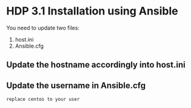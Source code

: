 # HDP 3.1 Installation using Ansible

You need to update two files:

1. host.ini
2. Ansible.cfg

## Update the hostname accordingly into host.ini

## Update the username in Ansible.cfg
`replace centos to your user`


